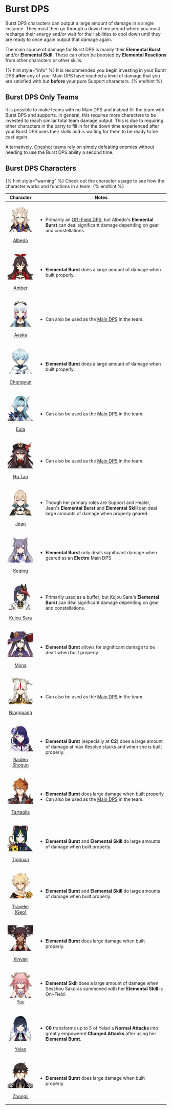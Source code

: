 # Burst DPS

Burst DPS characters can output a large amount of damage in a single instance. They must then go through a down time period where you must recharge their energy and/or wait for their abilities to cool down until they are ready to once again output that damage again.

The main source of damage for Burst DPS is mainly their **Elemental Burst** and/or **Elemental Skill**. These can often be boosted by **Elemental Reactions** from other characters or other skills.

{% hint style="info" %}
It is recommended you begin investing in your Burst DPS **after** any of your Main DPS have reached a level of damage that you are satisfied with but **before** your pure Support characters.
{% endhint %}

## Burst DPS Only Teams

It is possible to make teams with no Main DPS and instead fill the team with Burst DPS and supports. In general, this requires more characters to be invested to reach similar total team damage output. This is due to requiring other characters in the party to fill in for the down time experienced after your Burst DPS uses their skills and is waiting for them to be ready to be cast again.

Alternatively, [Oneshot](../work-in-progress/oneshot.md) teams rely on simply defeating enemies without needing to use the Burst DPS ability a second time.

## Burst DPS Characters

{% hint style="warning" %}
Check out the character's page to see how the character works and functions in a team.
{% endhint %}

|                                                                                  Character                                                                                  | Notes                                                                                                                                                                                                         |
| :-------------------------------------------------------------------------------------------------------------------------------------------------------------------------: | ------------------------------------------------------------------------------------------------------------------------------------------------------------------------------------------------------------- |
|              <p><img src="../.gitbook/assets/ui_avataricon_albedo.png" alt="" data-size="original"></p><p><a href="../characters/geo/albedo.md">Albedo</a></p>              | <ul><li>Primarily an <a href="off-field-dps.md">Off-Field DPS</a>, but Albedo's <strong>Elemental Burst</strong> can deal significant damage depending on gear and constellations.</li></ul>                  |
|               <p><img src="../.gitbook/assets/ui_avataricon_amber.png" alt="" data-size="original"></p><p><a href="../characters/pyro/amber.md">Amber</a></p>               | <ul><li><strong>Elemental Burst</strong> does a large amount of damage when built properly.</li></ul>                                                                                                         |
|                          <p><img src="../.gitbook/assets/ui_avataricon_ayaka.png" alt=""></p><p><a href="../characters/cryo/ayaka.md">Ayaka</a></p>                         | <ul><li>Can also be used as the <a href="main-dps.md">Main DPS</a> in the team.</li></ul>                                                                                                                     |
|           <p><img src="../.gitbook/assets/ui_avataricon_chongyun.png" alt="" data-size="original"></p><p><a href="../characters/cryo/chongyun.md">Chongyun</a></p>          | <ul><li><strong>Elemental Burst</strong> does a large amount of damage when built properly.</li></ul>                                                                                                         |
|                 <p><img src="../.gitbook/assets/ui_avataricon_eula.png" alt="" data-size="original"></p><p><a href="../characters/cryo/eula.md">Eula</a></p>                | <ul><li>Can also be used as the <a href="main-dps.md">Main DPS</a> in the team.</li></ul>                                                                                                                     |
|              <p><img src="../.gitbook/assets/ui_avataricon_hutao.png" alt="" data-size="original"></p><p><a href="../characters/pyro/hu-tao.md">Hu Tao</a></p>              | <ul><li>Can also be used as the <a href="main-dps.md">Main DPS</a> in the team.</li></ul>                                                                                                                     |
|                <p><img src="../.gitbook/assets/ui_avataricon_jean.png" alt="" data-size="original"></p><p><a href="../characters/anemo/jean.md">Jean</a></p>                | <ul><li>Though her primary roles are Support and Healer, Jean's <strong>Elemental Burst</strong> and <strong>Elemental Skill</strong> can deal large amounts of damage when properly geared.</li></ul>        |
|            <p><img src="../.gitbook/assets/ui_avataricon_keqing.png" alt="" data-size="original"></p><p><a href="../characters/electro/keqing.md">Keqing</a></p>            | <ul><li><strong>Elemental Burst</strong> only deals significant damage when geared as an <strong>Electro</strong> Main DPS</li></ul>                                                                          |
|         <p><img src="../.gitbook/assets/ui_avataricon_sara.png" alt="" data-size="original"></p><p><a href="../characters/electro/kujou-sara.md">Kujou Sara</a></p>         | <ul><li>Primarily used as a buffer, but Kujou Sara's <strong>Elemental Burst</strong> can deal significant damage depending on gear and constellations.</li></ul>                                             |
|                <p><img src="../.gitbook/assets/ui_avataricon_mona.png" alt="" data-size="original"></p><p><a href="../characters/hydro/mona.md">Mona</a></p>                | <ul><li><strong>Elemental Burst</strong> allows for significant damage to be dealt when built properly.</li></ul>                                                                                             |
|          <p><img src="../.gitbook/assets/ui_avataricon_ningguang.png" alt="" data-size="original"></p><p><a href="../characters/geo/ningguang.md">Ningguang</a></p>         | <ul><li>Can also be used as the <a href="main-dps.md">Main DPS</a> in the team.</li></ul>                                                                                                                     |
| <p><img src="../.gitbook/assets/ui_avataricon_raiden_shougun.png" alt="" data-size="original"></p><p><a href="../characters/electro/raiden-shogun.md">Raiden Shogun</a></p> | <ul><li><strong>Elemental Burst</strong> (especially at <strong>C2</strong>) does a large amount of damage at max Resolve stacks and when she is built properly.</li></ul>                                    |
|         <p><img src="../.gitbook/assets/ui_avataricon_tartaglia.png" alt="" data-size="original"></p><p><a href="../characters/hydro/tartaglia.md">Tartaglia</a></p>        | <ul><li><strong>Elemental Burst</strong> does large damage when built properly</li><li>Can also be used as the <a href="main-dps.md">Main DPS</a> in the team.</li></ul>                                      |
|                    <p><img src="../.gitbook/assets/ui_avataricon_tighnari.png" alt=""></p><p><a href="../characters/dendro/tighnari.md">Tighnari</a></p>                    | <ul><li><strong>Elemental Burst</strong> and <strong>Elemental Skill</strong> do large amounts of damage when built properly.</li></ul>                                                                       |
|    <p><img src="../.gitbook/assets/ui_avataricon_traveler_geo.png" alt="" data-size="original"></p><p><a href="../characters/geo/traveler-geo.md">Traveler (Geo)</a></p>    | <ul><li><strong>Elemental Burst</strong> and <strong>Elemental Skill</strong> do large amounts of damage when built properly.</li></ul>                                                                       |
|              <p><img src="../.gitbook/assets/ui_avataricon_xinyan.png" alt="" data-size="original"></p><p><a href="../characters/pyro/xinyan.md">Xinyan</a></p>             | <ul><li><strong>Elemental Burst</strong> does large damage when built properly.</li></ul>                                                                                                                     |
|                             <p><img src="../.gitbook/assets/ui_avataricon_yae.png" alt=""><br><a href="../characters/electro/yae.md">Yae</a></p>                            | <ul><li><strong>Elemental Skill</strong> does a large amount of damage when Sesshou Sakuras summoned with her <strong>Elemental Skill</strong> is On-Field.</li></ul>                                         |
|                         <p><img src="../.gitbook/assets/ui_avataricon_yelan.png" alt=""></p><p><a href="../characters/hydro/yelan.md">Yelan</a></p>                         | <ul><li><strong>C6</strong> transforms up to 5 of Yelan's <strong>Normal Attacks</strong> into greatly empowered <strong>Charged Attacks</strong> after using her <strong>Elemental Burst</strong>.</li></ul> |
|             <p><img src="../.gitbook/assets/ui_avataricon_zhongli.png" alt="" data-size="original"></p><p><a href="../characters/geo/zhongli.md">Zhongli</a></p>            | <ul><li><strong>Elemental Burst</strong> does large damage when built properly.</li></ul>                                                                                                                     |

